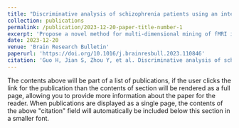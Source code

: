 ```yaml
---
title: "Discriminative analysis of schizophrenia patients using an integrated model combining 3D CNN with 2D CNN: A multimodal MR image and connectomics analysis"
collection: publications
permalink: /publication/2023-12-20-paper-title-number-1
excerpt: 'Propose a novel method for multi-dimensional mining of fMRI image information using an integrated model, which is proposed for the discriminative analysis of schizophrenia patients. This method uses 2D FC matrices based on gray matter maps and 3D T1 images as the input of the neural network, allowing the model to simultaneously extract spatial topology information and brain functional connection information. Experiments have shown that our method achieved better performance beyond state-of-the-art methods.'
date: 2023-12-20
venue: 'Brain Research Bulletin'
paperurl: 'https://doi.org/10.1016/j.brainresbull.2023.110846'
citation: 'Guo H, Jian S, Zhou Y, et al. Discriminative analysis of schizophrenia patients using an integrated model combining 3D CNN with 2D CNN: A multimodal MR image and connectomics analysis[J]. Brain Research Bulletin, 2024, 206: 110846.'
---
```


The contents above will be part of a list of publications, if the user clicks the link for the publication than the contents of section will be rendered as a full page, allowing you to provide more information about the paper for the reader. When publications are displayed as a single page, the contents of the above "citation" field will automatically be included below this section in a smaller font.
